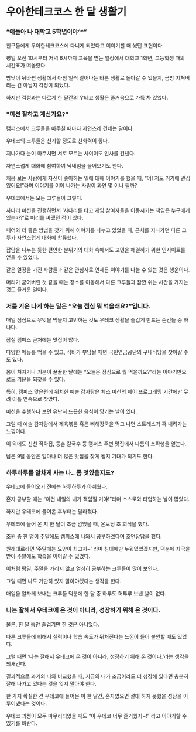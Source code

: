 # 우아한테크코스 한 달 생활기

### “얘들아 나 대학교 5학년이야^^”

친구들에게 우아한테크코스에 다니게 되었다고 이야기할 때 썼던 표현이다.

평일 오전 10시부터 저녁 6시까지 교육을 받는 일정에서 대학교 1학년, 고등학생 때의 시간표가 떠올랐다.

밤낮이 뒤바뀐 생활에서 아침 일찍 일어나는 바른 생활로 돌아갈 수 있을지, 금방 지쳐버리는 건 아닐지 걱정이 되었다.

하지만 걱정과는 다르게 한 달간의 우테코 생활은 즐거움으로 가득 차 있었다.

### "미션 잘하고 계신가요?"

캠퍼스에서 크루들을 마주칠 때마다 자연스레 건네는 말이다.

우테코의 크루들은 신기할 정도로 친화력이 좋다.

지나가다 눈이 마주치면 서로 모르는 사이여도 인사를 건넨다. 

자연스럽게 대화에 참여하여 닉네임을 물어보기도 한다.

처음 보는 사람에게 자신이 좋아하는 일에 대해 이야기를 했을 때, “어! 저도 거기에 관심 있어요!”라며 이야기를 이어 나가는 사람이 과연 몇 이나 될까?

우테코에서는 모든 크루들이 그렇다. 

사다리 미션을 진행하면서 ‘사다리를 타고 게임 참여자들을 이동시키는 책임은 누구에게 있는가?’로 머리를 싸맸던 적이 있다. 

페어와 더 좋은 방법을 찾기 위해 이야기를 나누고 있었을 때, 근처를 지나가던 다른 크루가 자연스럽게 대화에 합류했다. 

잡담을 나누는 듯한 편안한 분위기의 대화 속에서도 고민을 해결하기 위한 인사이트를 얻을 수 있었다.

같은 열정을 가진 사람들과 같은 관심사로 언제든 이야기를 나눌 수 있는 것은 행운이다.

머리가 굳어버린 것 같을 때는 장소를 이동해서 다른 크루들과 잠깐 쉬는 시간을 가지는 것도 즐거운 일이다.

### 저를 기운 나게 하는 말은 “오늘 점심 뭐 먹을래요?”입니다.

매일 점심으로 무엇을 먹을지 고민하는 것도 우테코 생활을 즐겁게 만드는 순간들 중 하나다.

잠실 캠퍼스 근처에는 맛집이 많다.

다양한 메뉴를 먹을 수 있고, 식비가 부담될 때면 국민연금공단의 구내식당을 찾아갈 수도 있다.

몸이 쳐지거나 기분이 꿀꿀한 날에는 “오늘은 점심으로 뭘 먹을까요?”라는 이야기만으로도 기운을 되찾을 수 있다.

특히, 캠퍼스 맞은편에 위치한 예솔 감자탕은 체스 미션의 페어 프로그래밍 기간에만 무려 이틀 연속으로 찾았다.

미션을 수행하다 보면 유난히 뜨끈한 음식이 당기는 날이 있다.

그럴 때 예솔 감자탕에서 제육볶음 혹은 뼈해장국을 먹고 나면 스트레스가 훅 내려가는 느낌이다.

이 외에도 신천 직화집, 등촌 칼국수 등 캠퍼스 주변 맛집에서 나름의 소확행을 얻는다.

남은 9달 동안은 얼마나 더 많은 맛집을 찾게 될지 기대가 되기도 한다.

### 하루하루를 알차게 사는 나.. 좀 멋있을지도?

우테코에 들어오기 전에는 하루하루가 아쉬웠다. 

혼자 공부할 때는 “이건 내일의 내가 책임질 거야!”라며 스스로와 타협하는 날이 많았다.

하지만 우테코에 들어온 후부터는 달라졌다.

우테코에 들어 온 지 한 달이 조금 넘었을 때, 온보딩 조 회식을 했다.

조원 중 한 명이 주말에도 캠퍼스에 나와서 공부하겠다며 호언장담을 했다.

원래대로라면 ‘주말에는 요양이 최고지~’ 라며 침대에만 누워있었겠지만, 덕분에 자극을 받아 주말에도 학습을 이어갈 수 있었다.

이처럼 평일, 주말을 가리지 않고 열심히 공부하는 크루들이 많이 보인다. 

그럴 때면 나도 가만히 있지 말아야겠다는 생각을 한다.

매일을 알차게 보내는 크루들 덕분에 한 달 중 하루도 허투루 보낸 날이 없다.

### 나는 잘해서 우테코에 온 것이 아니라, 성장하기 위해 온 것이다.

물론, 한 달 동안 즐겁기만 한 것은 아니었다.

다른 크루들에 비해서 실력이나 학습 속도가 뒤처진다는 느낌이 들어 불안할 때도 있었다.

그럴 때면 ‘나는 잘해서 우테코에 온 것이 아니라, 성장하기 위해 온 것이다.’라는 생각을 되새긴다.

결과적으로 과거의 나와 비교했을 때, 지금의 내가 조금이라도 더 성장해 있다면 충분히 잘해 나가고 있다는 것을 잊지 말아야 한다.

한 가지 확실한 건 우테코에 들어온 이 한 달간, 혼자였으면 절대 하지 못했을 성장을 이루어냈다는 것이다. 

우테코 과정이 모두 마무리되었을 때도 “아 우테코 너무 즐거웠지~!” 라고 이야기할 수 있기를 바란다.
